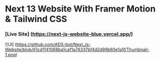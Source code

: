 # Next 13 Website With Framer Motion & Tailwind CSS

### [Live Site] (https://next-js-website-blue.vercel.app/)

![UI] (https://github.com/ADS-bot/Next.Js-Website/blob/61cd1141068ba1caf1a74337bf4d2d99b60e1a1f/Thumbnail-1.png)
